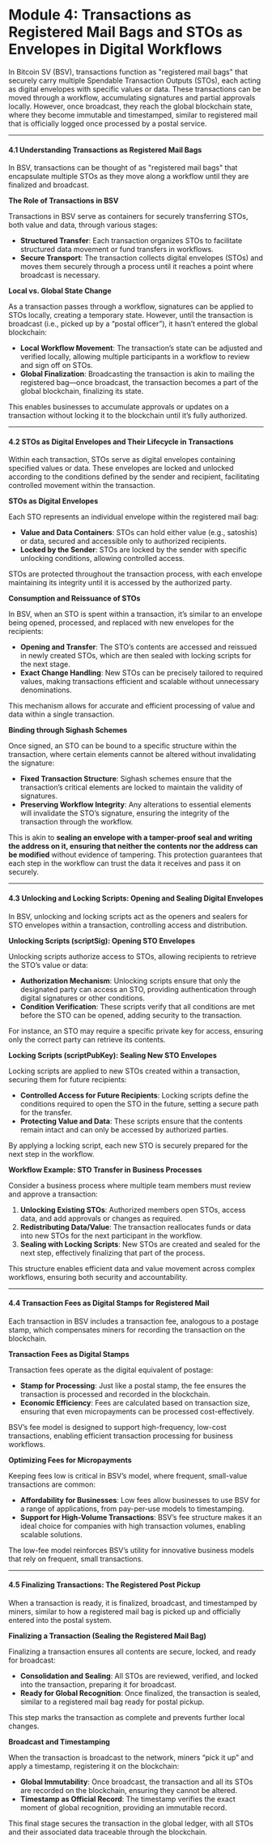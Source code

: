 # Module 4: Transactions as Registered Mail Bags and STOs as Envelopes in Digital Workflows

In Bitcoin SV (BSV), transactions function as "registered mail bags" that securely carry multiple Spendable Transaction Outputs (STOs), each acting as digital envelopes with specific values or data. These transactions can be moved through a workflow, accumulating signatures and partial approvals locally. However, once broadcast, they reach the global blockchain state, where they become immutable and timestamped, similar to registered mail that is officially logged once processed by a postal service.

***

#### **4.1 Understanding Transactions as Registered Mail Bags**

In BSV, transactions can be thought of as "registered mail bags" that encapsulate multiple STOs as they move along a workflow until they are finalized and broadcast.

**The Role of Transactions in BSV**

Transactions in BSV serve as containers for securely transferring STOs, both value and data, through various stages:

* **Structured Transfer**: Each transaction organizes STOs to facilitate structured data movement or fund transfers in workflows.
* **Secure Transport**: The transaction collects digital envelopes (STOs) and moves them securely through a process until it reaches a point where broadcast is necessary.

**Local vs. Global State Change**

As a transaction passes through a workflow, signatures can be applied to STOs locally, creating a temporary state. However, until the transaction is broadcast (i.e., picked up by a “postal officer”), it hasn’t entered the global blockchain:

* **Local Workflow Movement**: The transaction’s state can be adjusted and verified locally, allowing multiple participants in a workflow to review and sign off on STOs.
* **Global Finalization**: Broadcasting the transaction is akin to mailing the registered bag—once broadcast, the transaction becomes a part of the global blockchain, finalizing its state.

This enables businesses to accumulate approvals or updates on a transaction without locking it to the blockchain until it’s fully authorized.

***

#### **4.2 STOs as Digital Envelopes and Their Lifecycle in Transactions**

Within each transaction, STOs serve as digital envelopes containing specified values or data. These envelopes are locked and unlocked according to the conditions defined by the sender and recipient, facilitating controlled movement within the transaction.

**STOs as Digital Envelopes**

Each STO represents an individual envelope within the registered mail bag:

* **Value and Data Containers**: STOs can hold either value (e.g., satoshis) or data, secured and accessible only to authorized recipients.
* **Locked by the Sender**: STOs are locked by the sender with specific unlocking conditions, allowing controlled access.

STOs are protected throughout the transaction process, with each envelope maintaining its integrity until it is accessed by the authorized party.

**Consumption and Reissuance of STOs**

In BSV, when an STO is spent within a transaction, it’s similar to an envelope being opened, processed, and replaced with new envelopes for the recipients:

* **Opening and Transfer**: The STO’s contents are accessed and reissued in newly created STOs, which are then sealed with locking scripts for the next stage.
* **Exact Change Handling**: New STOs can be precisely tailored to required values, making transactions efficient and scalable without unnecessary denominations.

This mechanism allows for accurate and efficient processing of value and data within a single transaction.

**Binding through Sighash Schemes**

Once signed, an STO can be bound to a specific structure within the transaction, where certain elements cannot be altered without invalidating the signature:

* **Fixed Transaction Structure**: Sighash schemes ensure that the transaction’s critical elements are locked to maintain the validity of signatures.
* **Preserving Workflow Integrity**: Any alterations to essential elements will invalidate the STO’s signature, ensuring the integrity of the transaction through the workflow.

This is akin to **sealing an envelope with a tamper-proof seal and writing the address on it, ensuring that neither the contents nor the address can be modified** without evidence of tampering. This protection guarantees that each step in the workflow can trust the data it receives and pass it on securely.

***

#### **4.3 Unlocking and Locking Scripts: Opening and Sealing Digital Envelopes**

In BSV, unlocking and locking scripts act as the openers and sealers for STO envelopes within a transaction, controlling access and distribution.

**Unlocking Scripts (scriptSig): Opening STO Envelopes**

Unlocking scripts authorize access to STOs, allowing recipients to retrieve the STO’s value or data:

* **Authorization Mechanism**: Unlocking scripts ensure that only the designated party can access an STO, providing authentication through digital signatures or other conditions.
* **Condition Verification**: These scripts verify that all conditions are met before the STO can be opened, adding security to the transaction.

For instance, an STO may require a specific private key for access, ensuring only the correct party can retrieve its contents.

**Locking Scripts (scriptPubKey): Sealing New STO Envelopes**

Locking scripts are applied to new STOs created within a transaction, securing them for future recipients:

* **Controlled Access for Future Recipients**: Locking scripts define the conditions required to open the STO in the future, setting a secure path for the transfer.
* **Protecting Value and Data**: These scripts ensure that the contents remain intact and can only be accessed by authorized parties.

By applying a locking script, each new STO is securely prepared for the next step in the workflow.

**Workflow Example: STO Transfer in Business Processes**

Consider a business process where multiple team members must review and approve a transaction:

1. **Unlocking Existing STOs**: Authorized members open STOs, access data, and add approvals or changes as required.
2. **Redistributing Data/Value**: The transaction reallocates funds or data into new STOs for the next participant in the workflow.
3. **Sealing with Locking Scripts**: New STOs are created and sealed for the next step, effectively finalizing that part of the process.

This structure enables efficient data and value movement across complex workflows, ensuring both security and accountability.

***

#### **4.4 Transaction Fees as Digital Stamps for Registered Mail**

Each transaction in BSV includes a transaction fee, analogous to a postage stamp, which compensates miners for recording the transaction on the blockchain.

**Transaction Fees as Digital Stamps**

Transaction fees operate as the digital equivalent of postage:

* **Stamp for Processing**: Just like a postal stamp, the fee ensures the transaction is processed and recorded in the blockchain.
* **Economic Efficiency**: Fees are calculated based on transaction size, ensuring that even micropayments can be processed cost-effectively.

BSV’s fee model is designed to support high-frequency, low-cost transactions, enabling efficient transaction processing for business workflows.

**Optimizing Fees for Micropayments**

Keeping fees low is critical in BSV’s model, where frequent, small-value transactions are common:

* **Affordability for Businesses**: Low fees allow businesses to use BSV for a range of applications, from pay-per-use models to timestamping.
* **Support for High-Volume Transactions**: BSV’s fee structure makes it an ideal choice for companies with high transaction volumes, enabling scalable solutions.

The low-fee model reinforces BSV’s utility for innovative business models that rely on frequent, small transactions.

***

#### **4.5 Finalizing Transactions: The Registered Post Pickup**

When a transaction is ready, it is finalized, broadcast, and timestamped by miners, similar to how a registered mail bag is picked up and officially entered into the postal system.

**Finalizing a Transaction (Sealing the Registered Mail Bag)**

Finalizing a transaction ensures all contents are secure, locked, and ready for broadcast:

* **Consolidation and Sealing**: All STOs are reviewed, verified, and locked into the transaction, preparing it for broadcast.
* **Ready for Global Recognition**: Once finalized, the transaction is sealed, similar to a registered mail bag ready for postal pickup.

This step marks the transaction as complete and prevents further local changes.

**Broadcast and Timestamping**

When the transaction is broadcast to the network, miners “pick it up” and apply a timestamp, registering it on the blockchain:

* **Global Immutability**: Once broadcast, the transaction and all its STOs are recorded on the blockchain, ensuring they cannot be altered.
* **Timestamp as Official Record**: The timestamp verifies the exact moment of global recognition, providing an immutable record.

This final stage secures the transaction in the global ledger, with all STOs and their associated data traceable through the blockchain.
